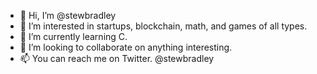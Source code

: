 - 👋 Hi, I’m @stewbradley
- 👀 I’m interested in startups, blockchain, math, and games of all types.
- 🌱 I’m currently learning C. 
- 💞️ I’m looking to collaborate on anything interesting.
- 📫 You can reach me on Twitter. @stewbradley

<!---
stewbradley/stewbradley is a ✨ special ✨ repository because its `README.md` (this file) appears on your GitHub profile.
You can click the Preview link to take a look at your changes.
--->
